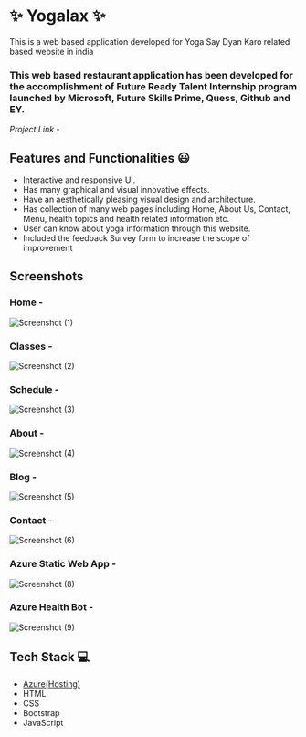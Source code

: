 # ✨ Yogalax  ✨

This is a web based application developed for Yoga Say Dyan Karo related based website in india

### This web based restaurant application has been developed for the accomplishment of Future Ready Talent Internship program launched by Microsoft, Future Skills Prime, Quess, Github and EY.


*Project Link* - 


## Features and Functionalities 😃

- Interactive and responsive UI.
- Has many graphical and visual innovative effects.
- Have an aesthetically pleasing visual design and architecture.
- Has collection of many web pages including Home, About Us, Contact, Menu, health topics and health related information etc.
- User can know about yoga information through this website.
- Included the feedback Survey form to increase the scope of improvement 

## Screenshots

 

### Home -
![Screenshot (1)](https://user-images.githubusercontent.com/118505703/208386058-41369d8d-8fac-4213-8e01-89be3548234f.png)













### Classes -


![Screenshot (2)](https://user-images.githubusercontent.com/118505703/208386089-39fe8963-df09-4748-aaf2-ee0b399f9602.png)


















### Schedule -

![Screenshot (3)](https://user-images.githubusercontent.com/118505703/208386117-4d3f4e81-f113-4f76-bee7-e17140338710.png)


















### About -

![Screenshot (4)](https://user-images.githubusercontent.com/118505703/208386149-7c0d614b-9a2f-44f2-bdcd-5220a193aea2.png)



























### Blog -
![Screenshot (5)](https://user-images.githubusercontent.com/118505703/208386180-c72665af-675d-4b45-9e7a-cd14b6252c6b.png)

































### Contact -
![Screenshot (6)](https://user-images.githubusercontent.com/118505703/208386203-04768605-bde2-497d-bbd8-6fab12178a00.png)

































   


### Azure Static Web App -
![Screenshot (8)](https://user-images.githubusercontent.com/118505703/208388211-f1f4ddd5-99ea-48f6-9307-4bbd8bf3e530.png)






































### Azure Health Bot -
![Screenshot (9)](https://user-images.githubusercontent.com/118505703/208388533-b3081b0d-8463-4b8e-8daa-b878b406bd81.png)





























## Tech Stack 💻

- [Azure(Hosting)](https://azure.microsoft.com/en-in/features/azure-portal/)
- HTML
- CSS
- Bootstrap
- JavaScript
